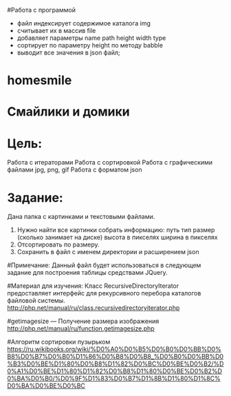 #Работа с программой
- файл индексирует содержимое каталога img
- считывает их в массив file
- добавляет параметры name path height width type
- сортирует по параметру height по методу babble
- выводит все значения в json файл;

# homesmile
# Смайлики и домики
# Цель:
Работа с итераторами
Работа с сортировкой
Работа с графическими файлами jpg, png, gif
Работа с форматом json
# Задание:
Дана папка с картинками и текстовыми файлами.
1. Нужно найти все картинки собрать информацию:
путь
тип
размер (сколько занимает на диске)
высота в пикселях
ширина в пикселях
2. Отсортировать по размеру.
3. Сохранить в файл с именем директории и расширением json

#Примечание:
Данный файл будет использоваться в следующем задание для построения таблицы средствами JQuery.

#Материал для изучения:
Класс RecursiveDirectoryIterator предоставляет интерфейс для рекурсивного перебора каталогов файловой системы.
http://php.net/manual/ru/class.recursivedirectoryiterator.php

#getimagesize — Получение размера изображения
http://php.net/manual/ru/function.getimagesize.php

#Алгоритм сортировки пузырьком
https://ru.wikibooks.org/wiki/%D0%A0%D0%B5%D0%B0%D0%BB%D0%B8%D0%B7%D0%B0%D1%86%D0%B8%D0%B8_%D0%B0%D0%BB%D0%B3%D0%BE%D1%80%D0%B8%D1%82%D0%BC%D0%BE%D0%B2/%D0%A1%D0%BE%D1%80%D1%82%D0%B8%D1%80%D0%BE%D0%B2%D0%BA%D0%B0/%D0%9F%D1%83%D0%B7%D1%8B%D1%80%D1%8C%D0%BA%D0%BE%D0%BC
